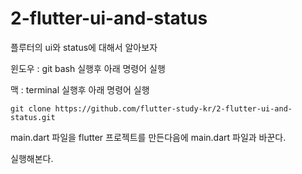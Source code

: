 # 2-flutter-ui-and-status
플루터의 ui와 status에 대해서 알아보자

윈도우 : git bash 실행후 아래 명령어 실행

맥 : terminal 실행후 아래 명령어 실행 
```
git clone https://github.com/flutter-study-kr/2-flutter-ui-and-status.git

```

main.dart 파일을 flutter 프로젝트를 만든다음에 main.dart 파일과 바꾼다.

실행해본다. 
